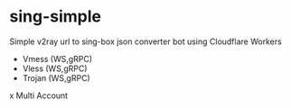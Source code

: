 # sing-simple
Simple v2ray url to sing-box json converter bot using Cloudflare Workers

- Vmess (WS,gRPC)
- Vless (WS,gRPC)
- Trojan (WS,gRPC)

x Multi Account

